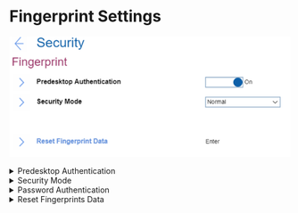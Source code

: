 # Fingerprint Settings #

![](./img/fingerprint.png)

<details><summary>Predesktop Authentication</summary>
One of 2 possible states:

1.	**On** - authentication by a fingerprint is enabled at predesktop. Default.
2.	Off - authentication by a fingerprint is disabled at predesktop.

| WMI Setting name | Values | Locked by SVP | AMD/Intel |
|:---|:---|:---|:---|
| FingerprintPredesktopAuthentication | Disable, Enable | Yes | Both |
</details>

<details><summary>Security Mode</summary>
One of 2 possible options:

1.	**Normal** - Power-On Password or Supervisor Password must be entered to boot a system when no fingerprint is authenticated. Default.
2.	High - Supervisor password must be entered to boot a system when no fingerprint is authenticated. Power-On Password is not accepted.

| WMI Setting name | Values | Locked by SVP | AMD/Intel |
|:---|:---|:---|:---|
| FingerprintSecurityMode | Normal, High | Yes | Both |
</details>

<details><summary>Password Authentication</summary>
Visible and active only if ‘Security Mode’ has value ‘High’.<br>
One of 2 possible states:

1.	**On** - authentication by password is enabled. Users are authenticated by passwords when fingerprints are not available. Default.
2.	Off - authentication by password is disabled. Users are not authenticated by passwords.

    **Note**. Administrators are authenticated by a Supervisor Password.

| WMI Setting name | Values | Locked by SVP | AMD/Intel |
|:---|:---|:---|:---|
| FingerprintPasswordAuthentication | Disable, Enable | Yes | Both |
</details>

<details><summary>Reset Fingerprints Data</summary>
This option is used to erase all fingerprint data stored in the fingerprint reader and reset settings to the factory state (ex. Power-on security, LEDs, etc.). <br>
As a result, any power-on security features previously enabled will not be able to work until they are re-enabled in fingerprint software. <br>
The option requires additional confirmation for erasing the fingerprint data.

</details>
